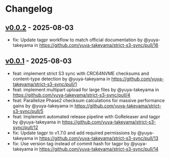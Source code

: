 # Changelog

## [v0.0.2](https://github.com/yuya-takeyama/strict-s3-sync/compare/v0.0.1...v0.0.2) - 2025-08-03
- fix: Update tagpr workflow to match official documentation by @yuya-takeyama in https://github.com/yuya-takeyama/strict-s3-sync/pull/16

## [v0.0.1](https://github.com/yuya-takeyama/strict-s3-sync/commits/v0.0.1) - 2025-08-03
- feat: implement strict S3 sync with CRC64NVME checksums and content-type detection by @yuya-takeyama in https://github.com/yuya-takeyama/strict-s3-sync/pull/1
- feat: implement multipart upload for large files by @yuya-takeyama in https://github.com/yuya-takeyama/strict-s3-sync/pull/4
- feat: Parallelize Phase2 checksum calculations for massive performance gains by @yuya-takeyama in https://github.com/yuya-takeyama/strict-s3-sync/pull/5
- feat: Implement automated release pipeline with GoReleaser and tagpr by @yuya-takeyama in https://github.com/yuya-takeyama/strict-s3-sync/pull/12
- fix: Update tagpr to v1.7.0 and add required permissions by @yuya-takeyama in https://github.com/yuya-takeyama/strict-s3-sync/pull/13
- fix: Use version tag instead of commit hash for tagpr by @yuya-takeyama in https://github.com/yuya-takeyama/strict-s3-sync/pull/14
